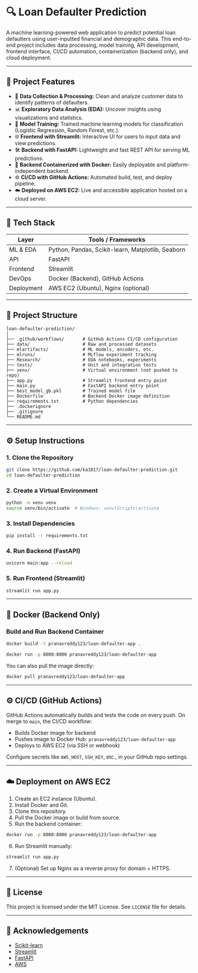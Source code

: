 # 🔍 Loan Defaulter Prediction

A machine learning-powered web application to predict potential loan defaulters using user-inputted financial and demographic data. This end-to-end project includes data processing, model training, API development, frontend interface, CI/CD automation, containerization (backend only), and cloud deployment.

---

## 🚀 Project Features

- 🔢 **Data Collection & Processing:** Clean and analyze customer data to identify patterns of defaulters.
- 📊 **Exploratory Data Analysis (EDA):** Uncover insights using visualizations and statistics.
- 🧠 **Model Training:** Trained machine learning models for classification (Logistic Regression, Random Forest, etc.).
- 🌐 **Frontend with Streamlit:** Interactive UI for users to input data and view predictions.
- 🛠️ **Backend with FastAPI:** Lightweight and fast REST API for serving ML predictions.
- 🐳 **Backend Containerized with Docker:** Easily deployable and platform-independent backend.
- ⚙️ **CI/CD with GitHub Actions:** Automated build, test, and deploy pipeline.
- ☁️ **Deployed on AWS EC2:** Live and accessible application hosted on a cloud server.

---

## 🧰 Tech Stack

| Layer      | Tools / Frameworks                                |
| ---------- | ------------------------------------------------- |
| ML & EDA   | Python, Pandas, Scikit-learn, Matplotlib, Seaborn |
| API        | FastAPI                                           |
| Frontend   | Streamlit                                         |
| DevOps     | Docker (Backend), GitHub Actions                  |
| Deployment | AWS EC2 (Ubuntu), Nginx (optional)                |

---

## 📁 Project Structure

```
loan-defaulter-prediction/
│
├── .github/workflows/       # GitHub Actions CI/CD configuration
├── data/                    # Raw and processed datasets
├── mlartifacts/             # ML models, encoders, etc.
├── mlruns/                  # MLflow experiment tracking
├── Research/                # EDA notebooks, experiments
├── tests/                   # Unit and integration tests
├── venv/                    # Virtual environment (not pushed to repo)
├── app.py                   # Streamlit frontend entry point
├── main.py                  # FastAPI backend entry point
├── best_model_gb.pkl        # Trained model file
├── Dockerfile               # Backend Docker image definition
├── requirements.txt         # Python dependencies
├── .dockerignore
├── .gitignore
└── README.md
```

---

## ⚙️ Setup Instructions

### 1. Clone the Repository

```bash
git clone https://github.com/ka1817/loan-defaulter-prediction.git
cd loan-defaulter-prediction
```

### 2. Create a Virtual Environment

```bash
python -m venv venv
source venv/bin/activate  # Windows: venv\Scripts\activate
```

### 3. Install Dependencies

```bash
pip install -r requirements.txt
```

### 4. Run Backend (FastAPI)

```bash
uvicorn main:app --reload
```

### 5. Run Frontend (Streamlit)

```bash
streamlit run app.py
```

---

## 🐳 Docker (Backend Only)

### Build and Run Backend Container

```bash
docker build -t pranavreddy123/loan-defaulter-app .

docker run -p 8000:8000 pranavreddy123/loan-defaulter-app
```

You can also pull the image directly:

```bash
docker pull pranavreddy123/loan-defaulter-app
```

---

## ⚙️ CI/CD (GitHub Actions)

GitHub Actions automatically builds and tests the code on every push. On merge to `main`, the CI/CD workflow:

- Builds Docker image for backend
- Pushes image to Docker Hub: `pranavreddy123/loan-defaulter-app`
- Deploys to AWS EC2 (via SSH or webhook)

Configure secrets like `AWS_HOST`, `SSH_KEY`, etc., in your GitHub repo settings.

---

## ☁️ Deployment on AWS EC2

1. Create an EC2 instance (Ubuntu).
2. Install Docker and Git.
3. Clone this repository.
4. Pull the Docker image or build from source.
5. Run the backend container:

```bash
docker run -p 8000:8000 pranavreddy123/loan-defaulter-app
```

6. Run Streamlit manually:

```bash
streamlit run app.py
```

7. (Optional) Set up Nginx as a reverse proxy for domain + HTTPS.

---

## 📜 License

This project is licensed under the MIT License. See `LICENSE` file for details.

---

## 🙌 Acknowledgements

- [Scikit-learn](https://scikit-learn.org/)
- [Streamlit](https://streamlit.io/)
- [FastAPI](https://fastapi.tiangolo.com/)
- [AWS](https://aws.amazon.com/)


